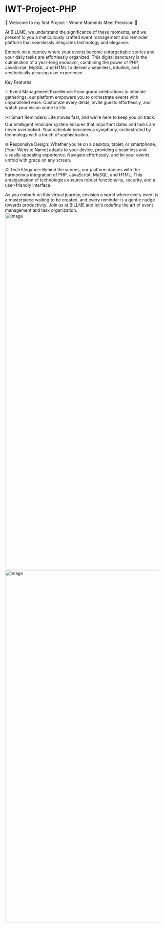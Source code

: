 # IWT-Project-PHP
🌟 Welcome to my first Project  - Where Moments Meet Precision 🌟

 At BILLME, we understand the significance of these moments, and we present to you a meticulously crafted event management and reminder platform that seamlessly integrates technology and elegance.

Embark on a journey where your events become unforgettable stories and your daily tasks are effortlessly organized. This digital sanctuary is the culmination of a year-long endeavor, combining the power of PHP, JavaScript, MySQL, and HTML to deliver a seamless, intuitive, and aesthetically pleasing user experience.

Key Features:

✨ Event Management Excellence: From grand celebrations to intimate gatherings, our platform empowers you to orchestrate events with unparalleled ease. Customize every detail, invite guests effortlessly, and watch your vision come to life.

✉️ Smart Reminders: Life moves fast, and we're here to keep you on track. Our intelligent reminder system ensures that important dates and tasks are never overlooked. Your schedule becomes a symphony, orchestrated by technology with a touch of sophistication.

🌐 Responsive Design: Whether you're on a desktop, tablet, or smartphone, [Your Website Name] adapts to your device, providing a seamless and visually appealing experience. Navigate effortlessly, and let your events unfold with grace on any screen.

⚙️ Tech Elegance: Behind the scenes, our platform dances with the harmonious integration of PHP, JavaScript, MySQL, and HTML. This amalgamation of technologies ensures robust functionality, security, and a user-friendly interface.

As you embark on this virtual journey, envision a world where every event is a masterpiece waiting to be created, and every reminder is a gentle nudge towards productivity. Join us at BILLME and let's redefine the art of event management and task organization.
<img width="1169" alt="image" src="https://github.com/Duvini/IWT-Project-PHP/assets/121706197/bf5aa00c-8aa2-4f45-b147-a4da060f7952">
<img width="1155" alt="image" src="https://github.com/Duvini/IWT-Project-PHP/assets/121706197/9321971a-ff94-4db5-b4de-eb06b0d96590">












